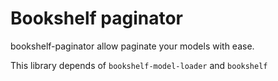 # Bookshelf paginator

bookshelf-paginator allow paginate your models with ease.

This library depends of `bookshelf-model-loader` and `bookshelf`


